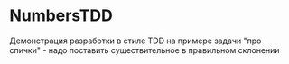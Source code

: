 # NumbersTDD
Демонстрация разработки в стиле TDD на примере задачи "про спички" - надо поставить существительное в правильном склонении
